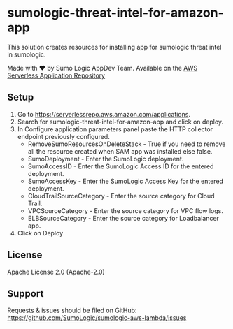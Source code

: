 # sumologic-threat-intel-for-amazon-app

This solution creates resources for installing app for sumologic threat intel in sumologic.

Made with ❤️ by Sumo Logic AppDev Team. Available on the [AWS Serverless Application Repository](https://aws.amazon.com/serverless)

## Setup
1. Go to https://serverlessrepo.aws.amazon.com/applications.
2. Search for sumologic-threat-intel-for-amazon-app and click on deploy.
3. In Configure application parameters panel paste the HTTP collector endpoint previously configured.
    - RemoveSumoResourcesOnDeleteStack - True if you need to remove all the resource created when SAM app was installed else false.
    - SumoDeployment - Enter the SumoLogic deployment.
    - SumoAccessID - Enter the SumoLogic Access ID for the entered deployment.
    - SumoAccessKey - Enter the SumoLogic Access Key for the entered deployment.
    - CloudTrailSourceCategory - Enter the source category for Cloud Trail.
    - VPCSourceCategory - Enter the source category for VPC flow logs.
    - ELBSourceCategory - Enter the source category for Loadbalancer app.
4. Click on Deploy

## License

Apache License 2.0 (Apache-2.0)

## Support
Requests & issues should be filed on GitHub: https://github.com/SumoLogic/sumologic-aws-lambda/issues

